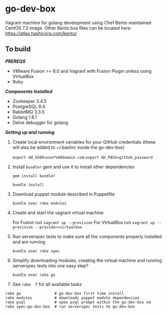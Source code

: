 # go-dev-box
Vagrant machine for golang development using Chef Bento maintained CentOS 7.3 image. Other Bento box files can be located here:
https://atlas.hashicorp.com/bento/

## To build

***PREREQS***
* VMware Fusion >= 6.0 and Vagrant with Fusion Plugin unless using VirtualBox
* Ruby

***Components Installed***
* Zookeeper 3.4.5
* PostgreSQL 9.4
* RabbitMQ 3.3.5
* Golang 1.8.1
* Delve debugger for golang

***Getting up and running***

1. Create local environment variables for your GitHub credentials (these will also be added to ~/.bashrc inside the go-dev-box)

   `export GH_USER=user%40domain.com`
   `export GH_PASS=github_password`   

2. Install `bundler` gem and use it to install other dependencies

    `gem install bundler`
    
    `bundle install`

3. Download puppet module described in Puppetfile

    `bundle exec rake modules`

4. Create and start the vagrant virtual machine

   For Fusion run `vagrant up --provision`
   For VirtualBox run `vagrant up --provision --provider=virtualbox`

5. Run serverspec tests to make sure all the components properly installed and are running

   `bundle exec rake spec`

6. Simplify downloading modules, creating the virtual machine and running serverspec tests into one easy step?

   `bundle exec rake go`

7. See `rake -T` for all available tasks

```
rake go               # go-dev-box first time install
rake modules          # downloads puppet module dependencies
rake psql             # open psql prompt within the go-dev-box vm
rake spec:go-dev-box  # run serverspec tests to go-dev-box
```
